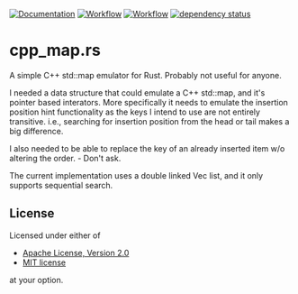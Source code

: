 [![Documentation](https://docs.rs/cpp_map/badge.svg)](https://docs.rs/cpp_map)
[![Workflow](https://github.com/eadf/cpp_map.rs/workflows/Rust/badge.svg)](https://github.com/eadf/cpp_map.rs/workflows/Rust/badge.svg)
[![Workflow](https://github.com/eadf/cpp_map.rs/workflows/Clippy/badge.svg)](https://github.com/eadf/cpp_map.rs/workflows/Clippy/badge.svg)
[![dependency status](https://deps.rs/crate/cpp_map/0.0.3/status.svg)](https://deps.rs/crate/cpp_map/0.0.3)


# cpp_map.rs
A simple C++ std::map emulator for Rust. Probably not useful for anyone. 

I needed a data structure that could emulate a C++ std::map, and it's pointer based interators.
More specifically it needs to emulate the insertion position hint functionality as the keys I intend to 
use are not entirely transitive. i.e., searching for insertion position from the head or tail makes a big difference.

I also needed to be able to replace the key of an already inserted item w/o altering the order. - Don't ask. 

The current implementation uses a double linked Vec list, and it only supports sequential search.

## License

Licensed under either of

* [Apache License, Version 2.0](http://www.apache.org/licenses/LICENSE-2.0)
* [MIT license](http://opensource.org/licenses/MIT)

at your option.
